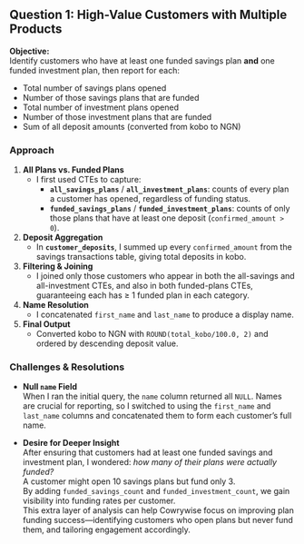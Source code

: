 ## Question 1: High-Value Customers with Multiple Products

**Objective:**  
Identify customers who have at least one funded savings plan **and** one funded investment plan, then report for each:
- Total number of savings plans opened
- Number of those savings plans that are funded
- Total number of investment plans opened
- Number of those investment plans that are funded
- Sum of all deposit amounts (converted from kobo to NGN)

### Approach

1. **All Plans vs. Funded Plans**  
   - I first used CTEs to capture:
     - **`all_savings_plans`** / **`all_investment_plans`**: counts of every plan a customer has opened, regardless of funding status.
     - **`funded_savings_plans`** / **`funded_investment_plans`**: counts of only those plans that have at least one deposit (`confirmed_amount > 0`).
2. **Deposit Aggregation**  
   - In **`customer_deposits`**, I summed up every `confirmed_amount` from the savings transactions table, giving total deposits in kobo.
3. **Filtering & Joining**  
   - I joined only those customers who appear in both the all-savings and all-investment CTEs, and also in both funded-plans CTEs, guaranteeing each has ≥ 1 funded plan in each category.
4. **Name Resolution**  
   - I concatenated `first_name` and `last_name` to produce a display name.
5. **Final Output**  
   - Converted kobo to NGN with `ROUND(total_kobo/100.0, 2)` and ordered by descending deposit value.

### Challenges & Resolutions

- **Null `name` Field**  
  When I ran the initial query, the `name` column returned all `NULL`. Names are crucial for reporting, so I switched to using the `first_name` and `last_name` columns and concatenated them to form each customer’s full name.

- **Desire for Deeper Insight**  
  After ensuring that customers had at least one funded savings and investment plan, I wondered: _how many of their plans were actually funded?_  
  A customer might open 10 savings plans but fund only 3.  
  By adding `funded_savings_count` and `funded_investment_count`, we gain visibility into funding rates per customer.  
  This extra layer of analysis can help Cowrywise focus on improving plan funding success—identifying customers who open plans but never fund them, and tailoring engagement accordingly.
